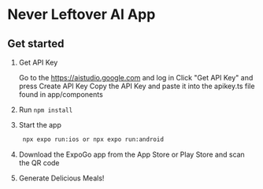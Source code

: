 # Never Leftover AI App

## Get started

1. Get API Key

   Go to the https://aistudio.google.com and log in
   Click "Get API Key" and press Create API Key
   Copy the API Key and paste it into the apikey.ts file found in app/components

2. Run ```npm install```

3. Start the app

   ```bash
    npx expo run:ios or npx expo run:android
   ```
   
4. Download the ExpoGo app from the App Store or Play Store and scan the QR code

5. Generate Delicious Meals!
